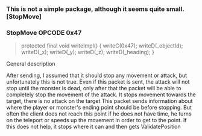 ### This is not a simple package, although it seems quite small.[StopMove]

### StopMove OPCODE 0x47

<blockquote>
	protected final void writeImpl()
	{
		writeC(0x47);
		writeD(_objectId);
		writeD(_x);
		writeD(_y);
		writeD(_z);
		writeD(_heading);
	}
</blockquote>

General description

After sending, I assumed that it should stop any movement or attack, but unfortunately this is not true. Even if this packet is sent, the attack will not stop until the monster is dead, only after that the packet will be able to completely stop the movement of the attack. It stops movement towards the target, there is no attack on the target
This packet sends information about where the player or monster's ending point should be before stopping. But often the client does not reach this point if he does not have time, he turns on the teleport or speeds up the movement in order to get to the point. If this does not help, it stops where it can and then gets ValidatePosition